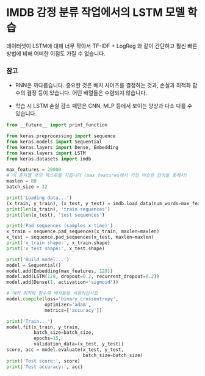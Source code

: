 # IMDB 감정 분류 작업에서의 LSTM 모델 학습

데이터셋이 LSTM에 대해 너무 작아서 TF-IDF + LogReg 와 같이 간단하고
훨씬 빠른 방법에 비해 어떠한 이점도 가질 수 없습니다.

### 참고

- RNN은 까다롭습니다. 중요한 것은 배치 사이즈를 결정하는 것과, 손실과 최적화 함수의 결정 등이 있습니다. 어떤 배열들은 수렴되지 않습니다. 

- 학습 시 LSTM 손실 감소 패턴은 CNN, MLP 등에서 보이는 양상과 다소 다를 수 있습니다.

```python
from __future__ import print_function

from keras.preprocessing import sequence
from keras.models import Sequential
from keras.layers import Dense, Embedding
from keras.layers import LSTM
from keras.datasets import imdb

max_features = 20000
# 이 문자열 후의 텍스트를 자릅니다 (max_features에서 가장 비슷한 단어들 중에서)
maxlen = 80
batch_size = 32

print('Loading data...')
(x_train, y_train), (x_test, y_test) = imdb.load_data(num_words=max_features)
print(len(x_train), 'train sequences')
print(len(x_test), 'test sequences')

print('Pad sequences (samples x time)')
x_train = sequence.pad_sequences(x_train, maxlen=maxlen)
x_test = sequence.pad_sequences(x_test, maxlen=maxlen)
print('x_train shape:', x_train.shape)
print('x_test shape:', x_test.shape)

print('Build model...')
model = Sequential()
model.add(Embedding(max_features, 128))
model.add(LSTM(128, dropout=0.2, recurrent_dropout=0.2))
model.add(Dense(1, activation='sigmoid'))

# 여러 최적화 함수와 배치들을 사용하십시오
model.compile(loss='binary_crossentropy',
              optimizer='adam',
              metrics=['accuracy'])

print('Train...')
model.fit(x_train, y_train,
          batch_size=batch_size,
          epochs=15,
          validation_data=(x_test, y_test))
score, acc = model.evaluate(x_test, y_test,
                            batch_size=batch_size)
print('Test score:', score)
print('Test accuracy:', acc)
```
